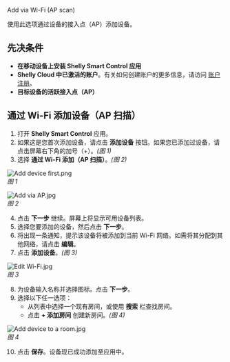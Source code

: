 Add via Wi-Fi (AP scan)

使用此选项通过设备的接入点（AP）添加设备。

## 先决条件

- **在移动设备上安装 Shelly Smart Control 应用**  
- **Shelly Cloud 中已激活的账户**。有关如何创建账户的更多信息，请访问 [账户注册](../knowledge-base/account-registration)。  
- **目标设备的活跃接入点（AP）**

## 通过 Wi-Fi 添加设备（AP 扫描）

1. 打开 **Shelly Smart Control** 应用。  
2. 如果这是您首次添加设备，请点击 **添加设备** 按钮。如果您已添加过设备，请点击屏幕右下角的加号（+）。_(图 1)_  
3. 选择 **通过 Wi-Fi 添加（AP 扫描）**。_(图 2)_  

![Add device first.png](https://kb.shelly.cloud/__attachments/1612742869/Add%20device%20first.png?inst-v=06e25fb6-1df6-4585-801d-931808676f21)  
*图 1*

![Add via AP.jpg](https://kb.shelly.cloud/__attachments/1612742869/Add%20via%20AP.jpg?inst-v=06e25fb6-1df6-4585-801d-931808676f21)  
*图 2*

4. 点击 **下一步** 继续。屏幕上将显示可用设备列表。  
5. 选择您要添加的设备，然后点击 **下一步**。  
6. 将出现一条通知，提示该设备将被添加到当前 Wi-Fi 网络。如需将其分配到其他网络，请点击 **编辑**。  
7. 点击 **添加设备**。_(图 3)_  

![Edit Wi-Fi.jpg](https://kb.shelly.cloud/__attachments/1612742869/Edit%20Wi-Fi.jpg?inst-v=06e25fb6-1df6-4585-801d-931808676f21)  
*图 3*

8. 为设备输入名称并选择图标。点击 **下一步**。  
9. 选择以下任一选项：  
   - 从列表中选择一个现有房间，或使用 **搜索** 栏查找房间。  
   - 点击 **+ 添加房间** 创建新房间。_(图 4)_  

![Add device to a room.jpg](https://kb.shelly.cloud/__attachments/1612742869/Add%20device%20to%20a%20room.jpg?inst-v=06e25fb6-1df6-4585-801d-931808676f21)  
*图 4*

10. 点击 **保存**。设备现已成功添加至应用中。